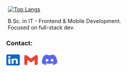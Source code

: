 <!-- Top Languages Card -->
&nbsp;&nbsp;&nbsp;&nbsp;
[![Top Langs](https://github-readme-stats.vercel.app/api/top-langs/?username=rdmaw&theme=transparent&bg_color=212830&title_color=89b4fa&text_color=f0f6fc&hide_border=false&border_size=10&border_radius=15&border_color=89b4fa&include_all_commits=true&card_width=320&count_private=true&layout=compact&hide=html&&langs_count=6)](https://github.com/rdmaw)

<!-- Main text -->
<p>
  &nbsp;&nbsp;&nbsp;&nbsp;&nbsp;B.Sc. in IT - Frontend & Mobile Development.
  <br/>
  &nbsp;&nbsp;&nbsp;&nbsp;&nbsp;Focused on full-stack dev.
</p>

<!-- Contact section -->
### &nbsp;&nbsp;&nbsp;&nbsp;Contact:
<p align="left">
  &nbsp;&nbsp;&nbsp;
  <a href="https://www.linkedin.com/in/janandreasrusnak/" target="_blank"><img align="center" src="assets/linkedin.svg" alt="LinkedIn" height="29" width="35" /></a>&nbsp;&nbsp;
  <a href="mailto:janandreashorgenr@gmail.com" target="_blank"><img align="center" src="assets/gmail.svg" alt="Gmail"  height="35" width="35" /></a>&nbsp;&nbsp;           
  <a href="https://discord.com/users/189753449670246401" target="_blank"><img align="center" src="assets/discord.svg" alt="Discord" height="36" width="40" /></a>
</p>
